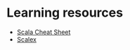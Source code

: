 Learning resources
==================
* [Scala Cheat Sheet](Scala-cheat-sheet.md)
* [Scalex](http://scalex.org/)